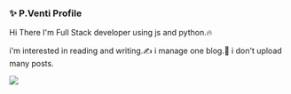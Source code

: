 ### ✨ P.Venti Profile
Hi There  I'm Full Stack developer using js and python.🔥

i'm interested in reading and writing.✍ i manage one blog.🔨
i don't upload many posts.

<img src="https://img.shields.io/github/followers/dotredbee?style=social"/>

